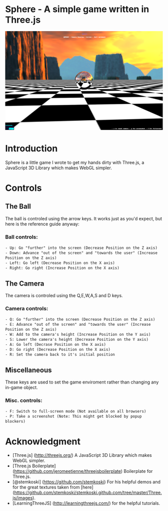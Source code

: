 Sphere - A simple game written in Three.js
======

![Sphere Preview](https://raw.githubusercontent.com/OzTamir/Sphere/master/demo.png)

# Introduction
Sphere is a little game I wrote to get my hands dirty with Three.js, a JavaScript 3D Library which makes WebGL simpler.

# Controls

## The Ball
The ball is controled using the arrow keys. It works just as you'd expect, but here is the reference guide anyway:
### Ball controls:
	- Up: Go "further" into the screen (Decrease Position on the Z axis)
	- Down: Advance "out of the screen" and "towards the user" (Increase Position on the Z axis)
	- Left: Go left (Decrease Position on the X axis)
	- Right: Go right (Increase Position on the X axis)

## The Camera
The camera is controled using the Q,E,W,A,S and D keys.
### Camera controls:
	- Q: Go "further" into the screen (Decrease Position on the Z axis)
	- E: Advance "out of the screen" and "towards the user" (Increase Position on the Z axis)
	- W: Add to the camera's height (Increase Position on the Y axis)
	- S: Lower the camera's height (Decrease Position on the Y axis)
	- A: Go left (Decrase Position on the X axis)
	- D: Go right (Decrease Position on the X axis)
	- R: Set the camera back to it's initial position

## Miscellaneous
These keys are used to set the game enviroment rather than changing any in-game object.
### Misc. controls:
	- F: Switch to full-screen mode (Not available on all browsers)
	- P: Take a screenshot (Note: This might get blocked by popup blockers)

# Acknowledgment
 - [Three.js] (http://threejs.org/) A JavaScript 3D Library which makes WebGL simpler.
 - [Three.js Boilerplate] (https://github.com/jeromeetienne/threejsboilerplate) Boilerplate for Three.js.
 - [@stemkoski] (https://github.com/stemkoski) For his helpful demos and for the great textures taken from [here] (https://github.com/stemkoski/stemkoski.github.com/tree/master/Three.js/images).
 - [LearningThreeJS] (http://learningthreejs.com/) for the helpful tutorials.
